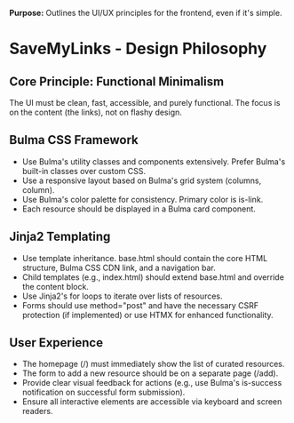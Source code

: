 **Purpose:** Outlines the UI/UX principles for the frontend, even if it's simple.

# SaveMyLinks - Design Philosophy

## Core Principle: Functional Minimalism
The UI must be clean, fast, accessible, and purely functional. The focus is on the content (the links), not on flashy design.

## Bulma CSS Framework
- Use Bulma's utility classes and components extensively. Prefer Bulma's built-in classes over custom CSS.
- Use a responsive layout based on Bulma's grid system (columns, column).
- Use Bulma's color palette for consistency. Primary color is is-link.
- Each resource should be displayed in a Bulma card component.

## Jinja2 Templating
- Use template inheritance. base.html should contain the core HTML structure, Bulma CSS CDN link, and a navigation bar.
- Child templates (e.g., index.html) should extend base.html and override the content block.
- Use Jinja2's for loops to iterate over lists of resources.
- Forms should use method="post" and have the necessary CSRF protection (if implemented) or use HTMX for enhanced functionality.

## User Experience
- The homepage (/) must immediately show the list of curated resources.
- The form to add a new resource should be on a separate page (/add).
- Provide clear visual feedback for actions (e.g., use Bulma's is-success notification on successful form submission).
- Ensure all interactive elements are accessible via keyboard and screen readers.
